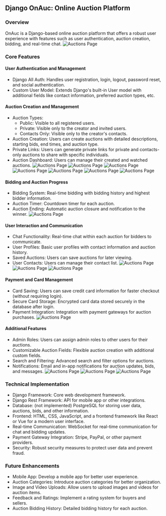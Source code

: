 ## Django OnAuc: Online Auction Platform

### Overview
OnAuc is a Django-based online auction platform that offers a robust user experience with features such as user authentication, auction creation, bidding, and real-time chat.
![Auctions Page](https://github.com/bahromnajmiddinov/media-files/blob/main/auction-media/auction-page.png)

### Core Features

#### User Authentication and Management
* Django All Auth: Handles user registration, login, logout, password reset, and social authentication.
* Custom User Model: Extends Django's built-in User model with additional fields like contact information, preferred auction types, etc.

#### Auction Creation and Management
* Auction Types:
  * Public: Visible to all registered users.
  * Private: Visible only to the creator and invited users.
  * Contacts Only: Visible only to the creator's contacts.
* Auction Creation: Users can create auctions with detailed descriptions, starting bids, end times, and auction type.
* Private Links: Users can generate private links for private and contacts-only auctions to share with specific individuals.
* Auction Dashboard: Users can manage their created and watched auctions.
![Auctions Page](https://github.com/bahromnajmiddinov/media-files/blob/main/auction-media/auciton-create.png)
![Auctions Page](https://github.com/bahromnajmiddinov/media-files/blob/main/auction-media/auction-additional-feilds.png)
![Auctions Page](https://github.com/bahromnajmiddinov/media-files/blob/main/auction-media/auction-contacts.png)
![Auctions Page](https://github.com/bahromnajmiddinov/media-files/blob/main/auction-media/add-private-links.png)
![Auctions Page](https://github.com/bahromnajmiddinov/media-files/blob/main/auction-media/private-link-settings.png)
![Auctions Page](https://github.com/bahromnajmiddinov/media-files/blob/main/auction-media/auction-dashboard.png)
![Auctions Page](https://github.com/bahromnajmiddinov/media-files/blob/main/auction-media/auction-detail-dashboard.png)

#### Bidding and Auction Progress
* Bidding System: Real-time bidding with bidding history and highest bidder information.
* Auction Timer: Countdown timer for each auction.
* Auction Ending: Automatic auction closure and notification to the winner.
![Auctions Page](https://github.com/bahromnajmiddinov/media-files/blob/main/auction-media/auction-bid.png)

#### User Interaction and Communication
* Chat Functionality: Real-time chat within each auction for bidders to communicate.
* User Profiles: Basic user profiles with contact information and auction history.
* Saved Auctions: Users can save auctions for later viewing.
* User Contacts: Users can manage their contact list.
![Auctions Page](https://github.com/bahromnajmiddinov/media-files/blob/main/auction-media/auction-chat.png)
![Auctions Page](https://github.com/bahromnajmiddinov/media-files/blob/main/auction-media/auction-contacts.png)
![Auctions Page](https://github.com/bahromnajmiddinov/media-files/blob/main/auction-media/auction-cart.png)

#### Payment and Card Management
* Card Saving: Users can save credit card information for faster checkout (without requiring login).
* Secure Card Storage: Encrypted card data stored securely in the database after login.
* Payment Integration: Integration with payment gateways for auction purchases.
![Auctions Page](https://github.com/bahromnajmiddinov/media-files/blob/main/auction-media/auciton-order.png)

#### Additional Features
* Admin Roles: Users can assign admin roles to other users for their auctions.
* Customizable Auction Fields: Flexible auction creation with additional custom fields.
* Search and Filtering: Advanced search and filter options for auctions.
* Notifications: Email and in-app notifications for auction updates, bids, and messages.
![Auctions Page](https://github.com/bahromnajmiddinov/media-files/blob/main/auction-media/add-admins-to-auction.png)
![Auctions Page](https://github.com/bahromnajmiddinov/media-files/blob/main/auction-media/edit-admins-permissions.png)
![Auctions Page](https://github.com/bahromnajmiddinov/media-files/blob/main/auction-media/auction-profile.png)

### Technical Implementation
* Django Framework: Core web development framework.
* Django Rest Framework: API for mobile app or other integrations.
* Database: (not implemented) PostgreSQL for storing user data, auctions, bids, and other information.
* Frontend: HTML, CSS, JavaScript, and a frontend framework like React or Vue for a modern user interface.
* Real-time Communication: WebSocket for real-time communication for chat and bidding updates.
* Payment Gateway Integration: Stripe, PayPal, or other payment providers.
* Security: Robust security measures to protect user data and prevent fraud.

### Future Enhancements
* Mobile App: Develop a mobile app for better user experience.
* Auction Categories: Introduce auction categories for better organization.
* Image and Video Uploads: Allow users to upload images and videos for auction items.
* Feedback and Ratings: Implement a rating system for buyers and sellers.
* Auction Bidding History: Detailed bidding history for each auction.

